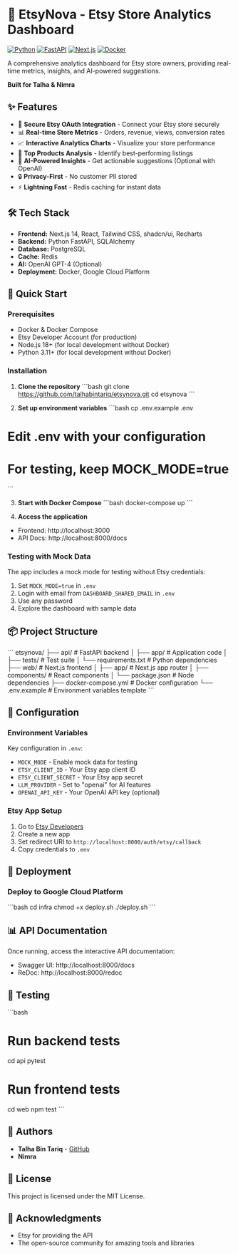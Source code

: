 # 🚀 EtsyNova - Etsy Store Analytics Dashboard

[![Python](https://img.shields.io/badge/Python-3.11-blue.svg)](https://python.org)
[![FastAPI](https://img.shields.io/badge/FastAPI-0.104-green.svg)](https://fastapi.tiangolo.com)
[![Next.js](https://img.shields.io/badge/Next.js-14-black.svg)](https://nextjs.org)
[![Docker](https://img.shields.io/badge/Docker-Ready-blue.svg)](https://docker.com)

A comprehensive analytics dashboard for Etsy store owners, providing real-time metrics, insights, and AI-powered suggestions.

**Built for Talha & Nimra**

## ✨ Features

- 🔐 **Secure Etsy OAuth Integration** - Connect your Etsy store securely
- 📊 **Real-time Store Metrics** - Orders, revenue, views, conversion rates
- 📈 **Interactive Analytics Charts** - Visualize your store performance
- 🎯 **Top Products Analysis** - Identify best-performing listings
- 🤖 **AI-Powered Insights** - Get actionable suggestions (Optional with OpenAI)
- 🔒 **Privacy-First** - No customer PII stored
- ⚡ **Lightning Fast** - Redis caching for instant data

## 🛠️ Tech Stack

- **Frontend:** Next.js 14, React, Tailwind CSS, shadcn/ui, Recharts
- **Backend:** Python FastAPI, SQLAlchemy
- **Database:** PostgreSQL
- **Cache:** Redis
- **AI:** OpenAI GPT-4 (Optional)
- **Deployment:** Docker, Google Cloud Platform

## 🚀 Quick Start

### Prerequisites

- Docker & Docker Compose
- Etsy Developer Account (for production)
- Node.js 18+ (for local development without Docker)
- Python 3.11+ (for local development without Docker)

### Installation

1. **Clone the repository**
\`\`\`bash
git clone https://github.com/talhabintariq/etsynova.git
cd etsynova
\`\`\`

2. **Set up environment variables**
\`\`\`bash
cp .env.example .env
# Edit .env with your configuration
# For testing, keep MOCK_MODE=true
\`\`\`

3. **Start with Docker Compose**
\`\`\`bash
docker-compose up
\`\`\`

4. **Access the application**
- Frontend: http://localhost:3000
- API Docs: http://localhost:8000/docs

### Testing with Mock Data

The app includes a mock mode for testing without Etsy credentials:
1. Set `MOCK_MODE=true` in `.env`
2. Login with email from `DASHBOARD_SHARED_EMAIL` in `.env`
3. Use any password
4. Explore the dashboard with sample data

## 📦 Project Structure

\`\`\`
etsynova/
├── api/                  # FastAPI backend
│   ├── app/             # Application code
│   ├── tests/           # Test suite
│   └── requirements.txt # Python dependencies
├── web/                  # Next.js frontend
│   ├── app/             # Next.js app router
│   ├── components/      # React components
│   └── package.json     # Node dependencies
├── docker-compose.yml    # Docker configuration
└── .env.example         # Environment variables template
\`\`\`

## 🔧 Configuration

### Environment Variables

Key configuration in `.env`:
- `MOCK_MODE` - Enable mock data for testing
- `ETSY_CLIENT_ID` - Your Etsy app client ID
- `ETSY_CLIENT_SECRET` - Your Etsy app secret
- `LLM_PROVIDER` - Set to "openai" for AI features
- `OPENAI_API_KEY` - Your OpenAI API key (optional)

### Etsy App Setup

1. Go to [Etsy Developers](https://www.etsy.com/developers)
2. Create a new app
3. Set redirect URI to `http://localhost:8000/auth/etsy/callback`
4. Copy credentials to `.env`

## 🚢 Deployment

### Deploy to Google Cloud Platform

\`\`\`bash
cd infra
chmod +x deploy.sh
./deploy.sh
\`\`\`

## 📊 API Documentation

Once running, access the interactive API documentation:
- Swagger UI: http://localhost:8000/docs
- ReDoc: http://localhost:8000/redoc

## 🧪 Testing

\`\`\`bash
# Run backend tests
cd api
pytest

# Run frontend tests
cd web
npm test
\`\`\`

## 👥 Authors

- **Talha Bin Tariq** - [GitHub](https://github.com/talhabintariq)
- **Nimra**

## 📄 License

This project is licensed under the MIT License.

## 🙏 Acknowledgments

- Etsy for providing the API
- The open-source community for amazing tools and libraries